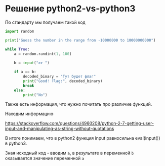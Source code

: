 # Решение python2-vs-python3

По стандарту мы получаем такой код
```python
import random

print("Guess the number in the range from -10000000 to 10000000000")

while True:
    a = random.randint(1, 100)
    
    b = input(">> ")

    if a == b:
        decoded_binary = "Тут будет флаг"
        print("Good! Flag:", decoded_binary)
        break
    else:
        print("No")
```

Также есть информация, что нужно почитать про различие функций. 

Находим информацию 

https://stackoverflow.com/questions/4960208/python-2-7-getting-user-input-and-manipulating-as-string-without-quotations

В итоге понимаем, что в python2 функция input равносильна eval(input()) в python3. 


Зная исходный код - вводим `a`, в результате в переменной `b` оказывается значение переменной `a` 